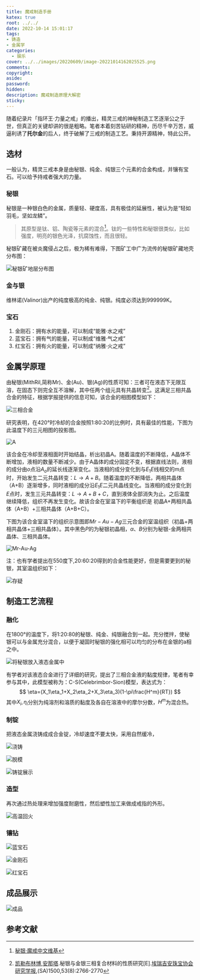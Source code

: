 ```yaml
---
title: 魔戒制造手册
katex: true
root: ../../
date: 2022-10-14 15:01:17
tags:
- 铸造
- 金属学
categories:
  - 娱乐
cover: ../../images/20220609/image-20221014162025525.png
comments:
copyright:
aside:
password:
hidden:
description: 魔戒制造原理大解密
sticky:
---
```



随着纪录片「指环王·力量之戒」的播出，精灵三戒的神秘制造工艺逐渐公之于世，但真正的关键却讲的很是粗略。笔者本着刻苦钻研的精神，历尽千辛万苦，威逼利诱了**托尔金**的后人，终于破解了三戒的制造工艺。秉持开源精神，特此公开。

## 选材

一般认为，精灵三戒本身是由秘银、纯金、纯银三个元素的合金构成，并镶有宝石。可以给予持戒者强大的力量。

### 秘银

秘银是一种银白色的金属，质量轻、硬度高，具有极佳的延展性，被认为是“轻如羽毛，坚如龙鳞”。

> 其原型是钛、铝、陶瓷等元素的混合[^1]。钛的一些特性和秘银很类似，比如强度，明亮的银色光泽，抗腐蚀性，而且很轻。

秘银矿藏在被炎魔侵占之后，极为稀有难得，下图矿工中广为流传的秘银矿藏地壳分布图：

![秘银矿地层分布图](../../images/20220609/mithril%20%20mine.jpg)

### 金与银

维林诺(Valinor)出产的纯度极高的纯金、纯银。纯度必须达到999999K。

### 宝石

1. 金刚石：拥有水的能量，可以制成“能雅·水之戒”
2. 蓝宝石：拥有气的能量，可以制成“维雅·气之戒”
3. 红宝石：拥有火的能量，可以制成“纳雅·火之戒”

## 金属学原理

由秘银(MithRil,简称Mr)、金(Au)、银(Ag)的性质可知：三者可在液态下无限互溶，在固态下则完全互不溶解，其中任两个组元具有共晶转变[^2]。这满足三相共晶合金的特征，根据学报提供的信息可知，该合金的相图模型如下：

![三相合金](../../images/20220609/%E4%B8%89%E7%9B%B8%E5%90%88%E9%87%91.png)

研究表明，在420°时冷却的合金按照1:80:20的比例时，具有最佳的性能，下图为此温度下的三元相图的投影图。

![A](../../images/20220609/A.jpg)

该合金在冷却至液相面时开始结晶，析出初晶A。随着温度的不断降低，A晶体不断增加，液相的数量不断减少。由于A晶体的成分固定不变，根据直线法则，液相的成分由$o$点沿$A_o$的延长线逐渐变化。当液相的成分变化到与$E_1 E$线相交的m点时，开始发生二元共晶转变：$L\to A+B$。随着温度的不断降低，两相共晶体（A+B）逐渐增多，同时液相的成分沿$E_1 E$二元共晶线变化。当液相的成分变化到$E$点时，发生三元共晶转变：$L\to A+B+C$，直到液体全部消失为止。之后温度继续降低，组织不再发生变化。故该合金在室温下的平衡组织是 初晶A+两相共晶体（A+B）+三相共晶体（A+B+C）。

下图为该合金室温下的组织示意图即$Mr-Au-Ag$三元合金的室温组织（初晶+两相共晶体+三相共晶体）。其中黑色$P$的为秘银初晶相，$\alpha$、$B$分别为秘银-金两相共晶体、三相共晶体。

![Mr-Au-Ag](../../images/20220609/image-20221015001647881.png)

注：也有学者提出在550度下,20:60:20得到的合金性能更好，但是需要更到的秘银，其室温组织如下：

![存疑](../../images/20220609/image-20221015002605547.png)

## 制造工艺流程

### 融化

在1800°的温度下，将1:20:80的秘银、纯金、纯银融合到一起。充分搅拌，使秘银可以与金属充分混合，以便于凝固时秘银的强化相可以均匀的分布在金银的a相之中。

![将秘银放入液态金属中](../../images/20220609/image-20221014161226223.png)

有学者对该液态合金进行了详细的研究，提出了三相合金液的黏度规律，笔者有幸参与其中，此模型被称为：C-S(Celebrimbor-Sion)模型，表达式为：
$$
\eta=(X_1\eta_1+X_2\eta_2+X_3\eta_3)(1-\pi\frac{H^m}{RT})
$$
其中$X_i,\eta_i$分别为纯溶剂和溶质的黏度及各自在溶液中的摩尔分数，$H^m$为混合热。

### 制锭

把液态金属浇铸成成合金锭，冷却速度不要太快，采用自然缓冷，

![浇铸](../../images/20220609/image-20221014161414812.png)

![脱模](../../images/20220609/image-20221014161447662.png)

 ![铸锭展示](../../images/20220609/image-20221014161526689.png)

### 造型

再次通过热处理来增加强度耐磨性，然后塑性加工来做成戒指的外形。

![高温回火](../../images/20220609/image-20221014161718385.png)

### 镶钻

![蓝宝石](../../images/20220609/image-20221014161843340.png)

![金刚石](../../images/20220609/image-20221014161905612.png)

![红宝石](../../images/20220609/image-20221014161923748.png)

## 成品展示

![成品](../../images/20220609/image-20221014162025525.png)

## 参考文献

[^1]:[秘银·魔戒中文维基](https://lotr.huijiwiki.com/wiki/%E7%A7%98%E9%93%B6)

[^2]:[凯勒布林博](https://lotr.huijiwiki.com/wiki/%E5%87%AF%E5%8B%92%E5%B8%83%E6%9E%97%E5%8D%9A),[安那塔](https://lotr.huijiwiki.com/wiki/安那塔).秘银与金银三相复合材料的性质研究[E].[埃瑞吉安珠宝协会研究学报](https://lotr.huijiwiki.com/wiki/埃瑞吉安),(SA)1500,53(8):2766-2770
